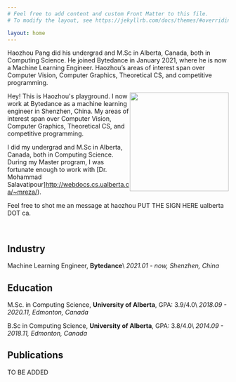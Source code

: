 ```yaml
---
# Feel free to add content and custom Front Matter to this file.
# To modify the layout, see https://jekyllrb.com/docs/themes/#overriding-theme-defaults

layout: home
---
```

<!-- ## About Me -->

Haozhou Pang did his undergrad and M.Sc in Alberta, Canada, both in Computing Science. He joined Bytedance in January 2021, where he is now a Machine Learning Engineer. Haozhou’s areas of interest span over Computer Vision, Computer Graphics, Theoretical CS, and competitive programming.


<img style='float: right;' width='225' height='225' src='img.png'>
Hey! This is Haozhou's playground. I now work at Bytedance as a machine learning engineer in Shenzhen, China. My areas of interest span over Computer Vision, Computer Graphics, Theoretical CS, and competitive programming.


I did my undergrad and M.Sc in Alberta, Canada, both in Computing Science. During my Master program, I was fortunate enough to work with [Dr. Mohammad Salavatipour]http://webdocs.cs.ualberta.ca/~mreza/). 

Feel free to shot me an message at haozhou PUT THE SIGN HERE ualberta DOT ca.

<br />

## Industry

Machine Learning Engineer, **Bytedance**\\
*2021.01 - now, Shenzhen, China*


## Education

M.Sc. in Computing Science, **University of Alberta**, GPA: 3.9/4.0\\
*2018.09 - 2020.11, Edmonton, Canada* 

B.Sc in Computing Science, **University of Alberta**, GPA:  3.8/4.0\\
*2014.09 - 2018.11, Edmonton, Canada* 

## Publications

TO BE ADDED

